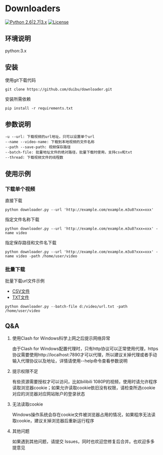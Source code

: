 # Downloaders
[![Python 2.6|2.7|3.x](https://img.shields.io/badge/python-3.x-yellow.svg)](https://www.python.org/) [![License](https://img.shields.io/badge/license-MIT-red.svg)](https://raw.githubusercontent.com/duibu/downloader/main/LICENSE)

## 环境说明

python:3.x

## 安装

使用git下载代码

```
git clone https://github.com/duibu/downloader.git
```

安装所需依赖

```
pip install -r requirements.txt
```

## 参数说明

```
-u --url: 下载视频的url地址，只可以设置单个url
--name --video-name: 下载到本地视频的文件名称
--path --save-path: 视频保存路径
--batch-file: 批量地址文件的绝对路径，批量下载时使用，支持csv和txt
--thread: 下载视频文件的线程数
```

## 使用示例

### 下载单个视频

直接下载

```
python downloader.py --url 'http://example.com/example.m3u8?xxx=xxx'
```

指定文件名称下载

```
python downloader.py --url 'http://example.com/example.m3u8?xxx=xxx' -name video
```

指定保存路径和文件名下载

```
python downloader.py --url 'http://example.com/example.m3u8?xxx=xxx' -name video -path /home/user/video
```

### 批量下载

批量下载url文件示例

- [CSV文件](./example/batch-download.csv)
- [TXT文件](./example/batch-download.txt)

```
python downloader.py --batch-file d:/video/url.txt -path /home/user/video
```

## Q&A

1. 使用Clash for Windows科学上网之后提示网络异常

   由于Clash for Windows配置代理时，只有http协议可以正常使用代理，https协议需要使用http://localhost:7890才可以代理，所以建议关掉代理或者手动输入代理协议以及地址，详情请使用--help命令查看参数说明

2. 提示权限不足

   有些资源需要授权才可以访问，比如bilibili 1080P的视频，使用时请允许程序读取浏览器cookie；如果允许读取cookie依旧没有权限，请检查所选cookie对应的浏览器对应网站账户的登录状态

3. 无法读取cookie

   Windows操作系统会存在cookie文件被浏览器占用的情况，如果程序无法读取cookie，建议关掉浏览器后重新运行程序

4. 其他问题

   如果遇到其他问题，请提交 Issues，同时也欢迎您修复后合并。也欢迎多多提意见
